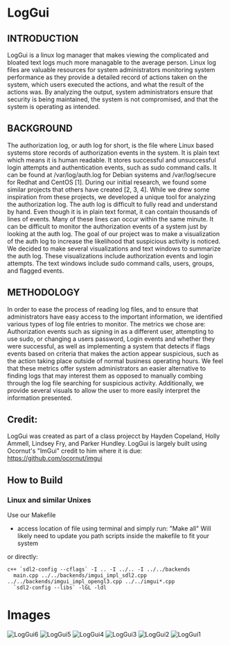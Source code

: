 # LogGui
## INTRODUCTION
LogGui is a linux log manager that makes viewing the complicated and bloated text logs much more managable to the average person. 
Linux log files are valuable resources for system administrators monitoring system performance as they provide a detailed record of actions taken on the system, which users executed the actions, and what the result of the actions was. By analyzing the output, system administrators ensure that security is being maintained, the system is not compromised, and that the system is operating as intended. 
## BACKGROUND
The authorization log, or auth log for short, is the file where Linux based systems store records of authorization events in the system. It is plain text which means it is human readable. It stores successful and unsuccessful login attempts and authentication events, such as sudo command calls. It can be found at /var/log/auth.log for Debian systems and /var/log/secure for Redhat and CentOS [1]. During our initial research, we found some similar projects that others have created [2, 3, 4]. While we drew some inspiration from these projects, we developed a unique tool for analyzing the authorization log.
The auth log is difficult to fully read and understand by hand. Even though it is in plain text format, it can contain thousands of lines of events. Many of these lines can occur within the same minute. It can be difficult to monitor the authorization events of a system just by looking at the auth log. The goal of our project was to make a visualization of the auth log to increase the likelihood that suspicious activity is noticed.  We decided to make several visualizations and text windows to summarize the auth log. These visualizations include authorization events and login attempts. The text windows include sudo command calls, users, groups, and flagged events. 
## METHODOLOGY
In order to ease the process of reading log files, and to ensure that administrators have easy access to the important information, we identified various types of log file entries to monitor. The metrics we chose are: Authorization events such as signing in as a different user, attempting to use sudo, or changing a users password, Login events and whether they were successful, as well as implementing a system that detects if flags events based on criteria that makes the action appear suspicious, such as the action taking place outside of normal business operating hours. We feel that these metrics offer system administrators an easier alternative to finding logs that may interest them as opposed to manually combing through the log file searching for suspicious activity. Additionally, we provide several visuals to allow the user to more easily interpret the information presented. 

## Credit:
LogGui was created as part of a class projecct by Hayden Copeland, Holly Ammell, Lindsey Fry, and Parker Hundley.
LogGui is largely built using Ocornut's "ImGui" credit to him where it is due: https://github.com/ocornut/imgui 

## How to Build
### Linux and similar Unixes

Use our Makefile 
- access location of file using terminal and simply run: "Make all"
Will likely need to update you path scripts inside the makefile to fit your system 

or directly:

```
c++ `sdl2-config --cflags` -I .. -I ../.. -I ../../backends
  main.cpp ../../backends/imgui_impl_sdl2.cpp ../../backends/imgui_impl_opengl3.cpp ../../imgui*.cpp
  `sdl2-config --libs` -lGL -ldl
```
# Images

![LogGui6](https://github.com/PolyDungeon/LogGui/assets/114162108/aa68bebf-2c08-479d-b4a2-14983ab764c9)
![LogGui5](https://github.com/PolyDungeon/LogGui/assets/114162108/5b53f884-2085-471e-90a0-b4effd88cf28)
![LogGui4](https://github.com/PolyDungeon/LogGui/assets/114162108/adbb81aa-2943-4a6d-bafb-c862a4adc9d9)
![LogGui3](https://github.com/PolyDungeon/LogGui/assets/114162108/2a761d96-5939-4996-bc2d-6a0d0869077e)
![LogGui2](https://github.com/PolyDungeon/LogGui/assets/114162108/e6a15095-3f62-41fd-92b0-d379ead21c25)
![LogGui1](https://github.com/PolyDungeon/LogGui/assets/114162108/a7b697b6-412d-4e16-a638-5b090c53c8f8)


